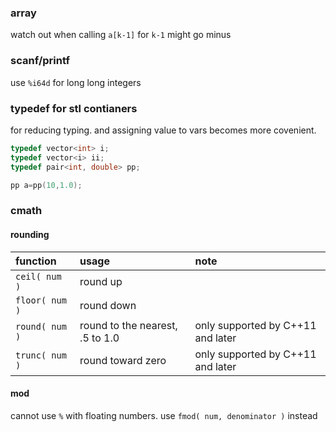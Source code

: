 ### array

watch out when calling `a[k-1]` for `k-1` might go minus

### scanf/printf

use `%i64d` for long long integers

### typedef for stl contianers

for reducing typing. and assigning value to vars becomes more covenient.

```cpp
typedef vector<int> i;
typedef vector<i> ii;
typedef pair<int, double> pp;

pp a=pp(10,1.0);
```

### cmath

#### rounding

| function | usage | note |
| :--- | :--- | :--- |
| `ceil( num )` | round up |  |
| `floor( num )` | round down |  |
| `round( num )` | round to the nearest, .5 to 1.0 | only supported by C++11 and later |
| `trunc( num )` | round toward zero | only supported by C++11 and later |

#### mod

cannot use `%` with floating numbers. use `fmod( num, denominator )` instead



